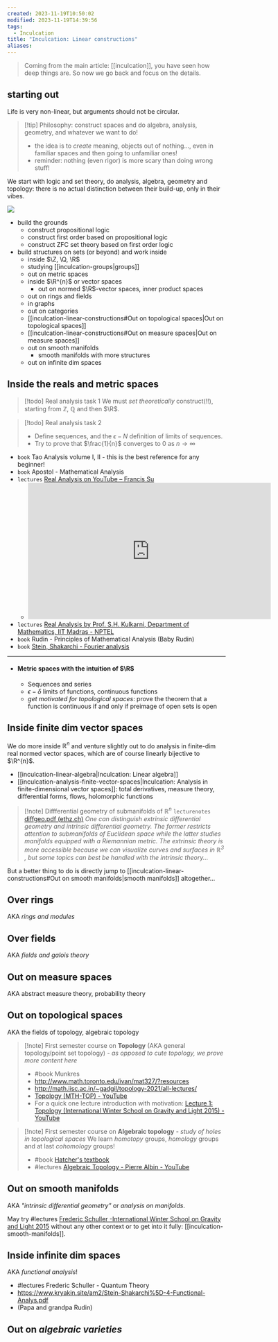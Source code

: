 ```yaml
---
created: 2023-11-19T10:50:02
modified: 2023-11-19T14:39:56
tags:
  - Inculcation
title: "Inculcation: Linear constructions"
aliases:
---
```


> Coming from the main article: [[inculcation]], you have seen how deep things are. So now we go back and focus on the details.

## starting out

Life is very non-linear, but arguments should not be circular.

> [!tip] Philosophy: construct spaces and do algebra, analysis, geometry, and whatever we want to do!
> - the idea is to *create* meaning, objects out of nothing..., even in familiar spaces and then going to unfamiliar ones!
> - reminder: nothing (even rigor) is more scary than doing wrong stuff!


We start with logic and set theory, do analysis, algebra, geometry and topology: there is no actual distinction between their build-up, only in their vibes.

![](https://i.imgur.com/RFZF0UK.png)



- build the grounds
	- construct propositional logic
	- construct first order based on propositional logic
	- construct ZFC set theory based on first order logic
- build structures on sets (or beyond) and work inside
	- inside $\Z, \Q, \R$
	- studying [[inculcation-groups|groups]]
	- out on metric spaces
	- inside $\R^{n}$ or vector spaces
		- out on normed $\R$-vector spaces, inner product spaces
	- out on rings and fields
	- in graphs
	- out on categories
	- [[inculcation-linear-constructions#Out on topological spaces|Out on topological spaces]]
	- [[inculcation-linear-constructions#Out on measure spaces|Out on measure spaces]]
	- out on smooth manifolds
		- smooth manifolds with more structures
	- out on infinite dim spaces

## Inside the reals and metric spaces



> [!todo] Real analysis task 1
> We must *set theoretically* construct(!!), starting from $\mathbb{Z}$, $\mathbb{Q}$ and then $\R$.

> [!todo] Real analysis task 2
> - Define sequences, and the $\epsilon-N$ definition of limits of sequences.
> - Try to prove that $\frac{1}{n}$ converges to $0$ as $n\to \infty$

- `book` Tao Analysis volume I, II - this is the best reference for any beginner!
- `book` Apostol - Mathematical Analysis
- `lectures` [Real Analysis on YouTube – Francis Su](https://math.hmc.edu/su/real-analysis-youtube/)
	- <iframe width="560" height="315" src="https://www.youtube.com/embed/videoseries?list=PL0E754696F72137EC" title="YouTube video player" frameborder="0" allow="accelerometer; autoplay; clipboard-write; encrypted-media; gyroscope; picture-in-picture" allowfullscreen></iframe>
- `lectures` [Real Analysis by Prof. S.H. Kulkarni, Department of Mathematics, IIT Madras - NPTEL](https://www.youtube.com/playlist?list=PLbMVogVj5nJSxFihV-ec4A3z_FOGPRCo-)
- `book` Rudin - Principles of Mathematical Analysis (Baby Rudin)
- `book` [Stein, Shakarchi - Fourier analysis](https://kryakin.site/am2/Stein-Shakarchi-1-Fourier_Analysis.pdf)

---

- #### Metric spaces with the intuition of $\R$
	- Sequences and series
	- $\epsilon-\delta$ limits of functions, continuous functions
	- *get motivated for topological spaces*: prove the theorem that a function is continuous if and only if preimage of open sets is open

## Inside finite dim vector spaces

We do more inside $\mathbb{R}^{n}$ and venture slightly out to do analysis in finite-dim real normed vector spaces, which are of course linearly bijective to $\R^{n}$.

- [[inculcation-linear-algebra|Inculcation: Linear algebra]]
- [[inculcation-analysis-finite-vector-spaces|Inculcation: Analysis in finite-dimensional vector spaces]]: total derivatives, measure theory, differential forms, flows, holomorphic functions

> [!note] Diffferential geometry of submanifolds of $\mathbb{R}^{n}$
> `lecturenotes` [diffgeo.pdf (ethz.ch)](https://people.math.ethz.ch/~salamon/PREPRINTS/diffgeo.pdf) *One can distinguish extrinsic differential geometry and intrinsic differential geometry. The former restricts attention to submanifolds of Euclidean space while the latter studies manifolds equipped with a Riemannian metric. The extrinsic theory is more accessible because we can visualize curves and surfaces in $\mathbb{R}^{3}$ , but some topics can best be handled with the intrinsic theory...*

But a better thing to do is directly jump to [[inculcation-linear-constructions#Out on smooth manifolds|smooth manifolds]] altogether...

<!---
## Living completely outside $\R^{n}$

> [!danger] Going outside of $\mathbb{R}^{n}$ (or finite dim vector spaces) for *analysis*: there are two routes
> - *analysis on (finite dim) manifolds* (comes up in classical mechanics, ODEs, Hamiltonian systems, oscillations)
> - *analysis in function spaces(infinite dim complete normed/inner product spaces)* (comes up in quantum mechanics, PDEs, waves) ^bggpgh

[[inculcation-analysis-finite-vector-spaces|Analysis in finite dimensional vector spaces]] was just the beginning 🔥🔥🔥

--->


## Over rings

AKA *rings and modules*

## Over fields

AKA *fields and galois theory*



## Out on measure spaces

AKA abstract measure theory, probability theory



## Out on topological spaces

AKA the fields of topology, algebraic topology

> [!note] First semester course on **Topology** (AKA general topology/point set topology) - *as opposed to cute topology, we prove more content here*
> - #book Munkres
> - http://www.math.toronto.edu/ivan/mat327/?resources
> - http://math.iisc.ac.in/~gadgil/topology-2021/all-lectures/
> - [Topology (MTH-TOP) - YouTube](https://www.youtube.com/playlist?list=PLp0hSY2uBeP8jgD0wTQM-RjkakSEBdHUD)
> - For a quick one lecture introduction with motivation: [Lecture 1: Topology (International Winter School on Gravity and Light 2015) - YouTube](https://www.youtube.com/watch?v=7G4SqIboeig)

> [!note] First semester course on **Algebraic topology** - *study of holes in topological spaces*
> We learn *homotopy* groups, *homology* groups and at last *cohomology* groups!
> 
> - #book [Hatcher's textbook](https://pi.math.cornell.edu/~hatcher/AT/AT.pdf)
> - #lectures [Algebraic Topology - Pierre Albin - YouTube](https://www.youtube.com/playlist?list=PLpRLWqLFLVTCL15U6N3o35g4uhMSBVA2b)
> 



## Out on smooth manifolds

AKA *"intrinsic differential geometry"* or *analysis on manifolds*.

May try #lectures [Frederic Schuller -International Winter School on Gravity and Light 2015](https://www.youtube.com/playlist?list=PLFeEvEPtX_0S6vxxiiNPrJbLu9aK1UVC_) without any other context or to get into it fully: [[inculcation-smooth-manifolds]].



## Inside infinite dim spaces

AKA *functional analysis*!


- #lectures Frederic Schuller - Quantum Theory
- https://www.kryakin.site/am2/Stein-Shakarchi%5D-4-Functional-Analys.pdf
- (Papa and grandpa Rudin)

## Out on *algebraic varieties*

